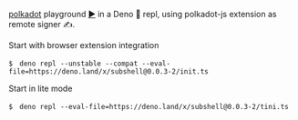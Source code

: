 [polkadot](https://deno.land/x/polkadot) playground [▶️](https://subshell.xyz)
in a Deno 🦕 repl, using polkadot-js extension as remote signer ✍️.

Start with browser extension integration

```
$　deno repl --unstable --compat --eval-file=https://deno.land/x/subshell@0.0.3-2/init.ts
```

Start in lite mode

```
$　deno repl --eval-file=https://deno.land/x/subshell@0.0.3-2/tini.ts
```
